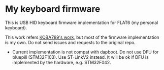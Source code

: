 # My keyboard firmware

This is USB HID keyboard firmware implementation for FLAT6 (my personal keyboard).

This work refers [KOBA789's work](https://github.com/KOBA789/keyboard-from-scratch), but most of the firmware implementation is my own. Do not send issues and requests to the original repo.

- Current implementation is not compat with dapboot. Do not use DFU for bluepill (STM32F103). Use ST-LinkV2 instead. It will be ok if DFU is implemented by the hardware, e.g. STM32F042.
